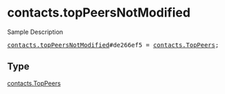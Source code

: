 # contacts.topPeersNotModified

Sample Description

<pre>
<a href="../constructor/contacts.topPeersNotModified.md">contacts.topPeersNotModified</a>#de266ef5 = <a href="../type/contacts.TopPeers.md">contacts.TopPeers</a>;
</pre>

## Type

<a href="../type/contacts.TopPeers.md">contacts.TopPeers</a>
